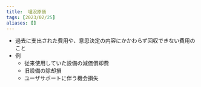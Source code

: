 ```yaml
---
title:  埋没原価
tags: [2023/02/25]
aliases: []
---
```


- 過去に支出された費用や、意思決定の内容にかかわらず回収できない費用のこと
- 例
	- 従来使用していた設備の減価償却費
	- 旧設備の除却損
	- ユーザサポートに伴う機会損失